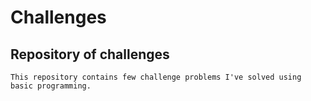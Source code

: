 # Challenges
## Repository of challenges
```
This repository contains few challenge problems I've solved using basic programming.
```
